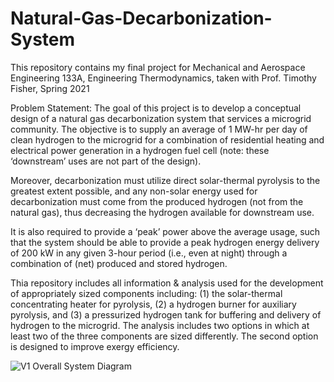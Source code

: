 # Natural-Gas-Decarbonization-System
This repository contains my final project for Mechanical and Aerospace Engineering 133A, Engineering Thermodynamics, taken with Prof. Timothy Fisher, Spring 2021

Problem Statement: The goal of this project is to develop a conceptual design of a natural gas decarbonization system that services a microgrid community. The objective is to supply an average of 1 MW-hr per day of clean hydrogen to the microgrid for a combination of residential heating and electrical power generation in a hydrogen fuel cell (note: these ‘downstream’ uses are not part of the design).

Moreover, decarbonization must utilize direct solar-thermal pyrolysis to the greatest extent possible, and any non-solar energy used for decarbonization must come from the produced hydrogen (not from the natural gas), thus decreasing the hydrogen available for downstream use.

It is also required to provide a ‘peak’ power above the average usage, such that the system should be able to provide a peak hydrogen energy delivery of 200 kW in any given 3-hour period (i.e., even at night) through a combination of (net) produced and stored hydrogen.

Thia repository includes all information & analysis used for the development of appropriately sized components including: (1) the solar-thermal concentrating heater for pyrolysis, (2) a hydrogen burner for auxiliary pyrolysis, and (3) a pressurized hydrogen tank for buffering and delivery of hydrogen to the microgrid. The analysis includes two options in which at least two of the three components are sized differently. The second option is designed to improve exergy efficiency. 


![V1 Overall System Diagram](https://user-images.githubusercontent.com/102009384/220576485-48e3cc48-e213-45f4-8d48-1073b6a6f01c.png)
